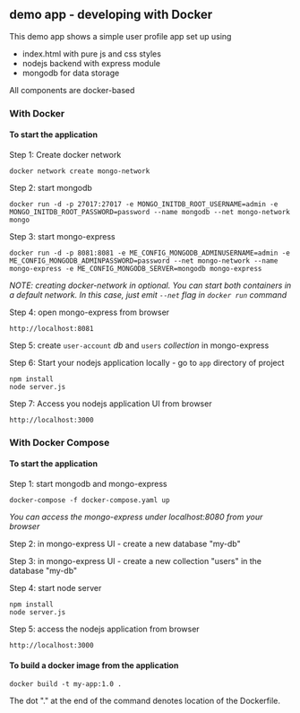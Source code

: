 ## demo app - developing with Docker

This demo app shows a simple user profile app set up using 
- index.html with pure js and css styles
- nodejs backend with express module
- mongodb for data storage

All components are docker-based  

### With Docker

#### To start the application

Step 1: Create docker network

    docker network create mongo-network 

Step 2: start mongodb 

    docker run -d -p 27017:27017 -e MONGO_INITDB_ROOT_USERNAME=admin -e MONGO_INITDB_ROOT_PASSWORD=password --name mongodb --net mongo-network mongo    

Step 3: start mongo-express
    
    docker run -d -p 8081:8081 -e ME_CONFIG_MONGODB_ADMINUSERNAME=admin -e ME_CONFIG_MONGODB_ADMINPASSWORD=password --net mongo-network --name mongo-express -e ME_CONFIG_MONGODB_SERVER=mongodb mongo-express   

_NOTE: creating docker-network in optional. You can start both containers in a default network. In this case, just emit `--net` flag in `docker run` command_

Step 4: open mongo-express from browser

    http://localhost:8081

Step 5: create `user-account` _db_ and `users` _collection_ in mongo-express

Step 6: Start your nodejs application locally - go to `app` directory of project 

    npm install 
    node server.js
    
Step 7: Access you nodejs application UI from browser

    http://localhost:3000

### With Docker Compose

#### To start the application

Step 1: start mongodb and mongo-express

    docker-compose -f docker-compose.yaml up
    
_You can access the mongo-express under localhost:8080 from your browser_
    
Step 2: in mongo-express UI - create a new database "my-db"

Step 3: in mongo-express UI - create a new collection "users" in the database "my-db"       
    
Step 4: start node server 

    npm install
    node server.js
    
Step 5: access the nodejs application from browser 

    http://localhost:3000

#### To build a docker image from the application

    docker build -t my-app:1.0 .       
    
The dot "." at the end of the command denotes location of the Dockerfile.
